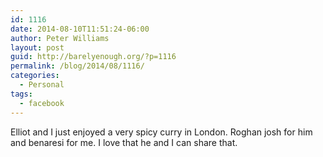 ```yaml
---
id: 1116
date: 2014-08-10T11:51:24-06:00
author: Peter Williams
layout: post
guid: http://barelyenough.org/?p=1116
permalink: /blog/2014/08/1116/
categories:
  - Personal
tags:
  - facebook
---
```

Elliot and I just enjoyed a very spicy curry in London. Roghan josh for him and benaresi for me. I love that he and I can share that.
